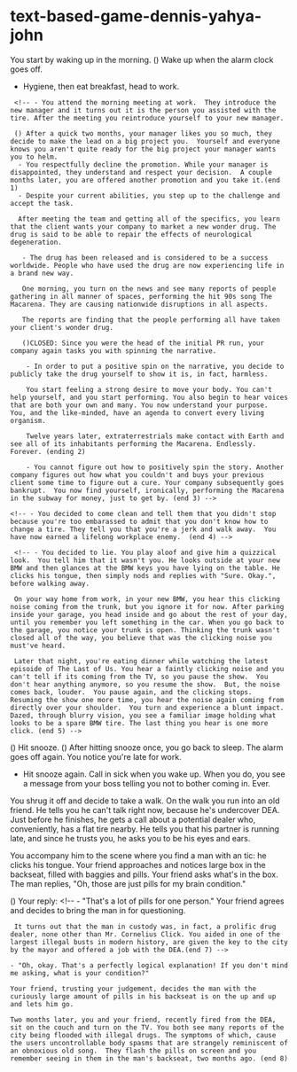 # text-based-game-dennis-yahya-john
You start by waking up in the morning.
() Wake up when the alarm clock goes off.
 - Hygiene, then eat breakfast, head to work.
  <!-- () On the way to work, you see a person with a flat tire. -->
   
   <!-- - You decided to help. You grab you tire changing kit from your trunk and proceed to lend a hand. It turns out that they work at the same company you do. They thank you and you resume your commute to work, on time. -->
     <!-- - You attend the morning meeting at work.  They introduce the new manager and it turns out it is the person you assisted with the tire. After the meeting you reintroduce yourself to your new manager.

     () After a quick two months, your manager likes you so much, they decide to make the lead on a big project you.  Yourself and everyone knows you aren't quite ready for the big project your manager wants you to helm.
      - You respectfully decline the promotion. While your manager is disappointed, they understand and respect your decision.  A couple months later, you are offered another promotion and you take it.(end 1)
      - Despite your current abilities, you step up to the challenge and accept the task.

      After meeting the team and getting all of the specifics, you learn that the client wants your company to market a new wonder drug. The drug is said to be able to repair the effects of neurological degeneration.

       - The drug has been released and is considered to be a success worldwide. People who have used the drug are now experiencing life in a brand new way.

       One morning, you turn on the news and see many reports of people gathering in all manner of spaces, performing the hit 90s song The Macarena. They are causing nationwide disruptions in all aspects.

       The reports are finding that the people performing all have taken your client's wonder drug.

       ()CLOSED: Since you were the head of the initial PR run, your company again tasks you with spinning the narrative.

        - In order to put a positive spin on the narrative, you decide to publicly take the drug yourself to show it is, in fact, harmless.

        You start feeling a strong desire to move your body. You can't help yourself, and you start performing. You also begin to hear voices that are both your own and many. You now understand your purpose.  You, and the like-minded, have an agenda to convert every living organism.

        Twelve years later, extraterrestrials make contact with Earth and see all of its inhabitants performing the Macarena. Endlessly. Forever. (ending 2)

        - You cannot figure out how to positively spin the story. Another company figures out how what you couldn't and buys your previous client some time to figure out a cure. Your company subsequently goes bankrupt.  You now find yourself, ironically, performing the Macarena in the subway for money, just to get by. (end 3) -->

   <!-- - You decide to ignore the person with a flat tire, by pretending to be on the phone, when they try to flag you down.
    
    () Later, on your lunch break, you run into the person with the flat tire. You lock eyes, and there is a long, awkward silence. They give you a knowing look, but ask, "Hey, didn't I see you this morning on the way to work? I was trying to flag you down!" -->

    <!-- - You decided to come clean and tell them that you didn't stop because you're too embarassed to admit that you don't know how to change a tire. They tell you that you're a jerk and walk away.  You have now earned a lifelong workplace enemy.  (end 4) -->

     <!-- - You decided to lie. You play aloof and give him a quizzical look.  You tell him that it wasn't you. He looks outside at your new BMW and then glances at the BMW keys you have lying on the table. He clicks his tongue, then simply nods and replies with "Sure. Okay.", before walking away.

     On your way home from work, in your new BMW, you hear this clicking noise coming from the trunk, but you ignore it for now. After parking inside your garage, you head inside and go about the rest of your day, until you remember you left something in the car. When you go back to the garage, you notice your trunk is open. Thinking the trunk wasn't closed all of the way, you believe that was the clicking noise you must've heard.

     Later that night, you're eating dinner while watching the latest episoide of The Last of Us. You hear a faintly clicking noise and you can't tell if its coming from the TV, so you pause the show.  You don't hear anything anymore, so you resume the show.  But, the noise comes back, louder.  You pause again, and the clicking stops.  Resuming the show one more time, you hear the noise again coming from directly over your shoulder.  You turn and experience a blunt impact. Dazed, through blurry vision, you see a familiar image holding what looks to be a spare BMW tire. The last thing you hear is one more click. (end 5) -->

 () Hit snooze.
  () After hitting snooze once, you go back to sleep.  The alarm goes off again. You notice you're late for work.
  
  <!-- - You decide to get up. Traffic is really heavy. You're even more late and miss a very important meeting with a new client. Your manager, furious, fires you on the spot.

  You head home and decide to day drink and binge The Last of Us. (end 6) -->
  
  - Hit snooze again. Call in sick when you wake up. When you do, you see a message from your boss telling you not to bother coming in. Ever.

  You shrug it off and decide to take a walk. On the walk you run into an old friend. He tells you he can't talk right now, because he's undercover DEA. Just before he finishes, he gets a call about a potential dealer who, conveniently, has a flat tire nearby. He tells you that his partner is running late, and since he trusts you, he asks you to be his eyes and ears.

  You accompany him to the scene where you find a man with an tic: he clicks his tongue. Your friend approaches and notices large box in the backseat, filled with baggies and pills. Your friend asks what's in the box. The man replies, "Oh, those are just pills for my brain condition."

   () Your reply:
    <!-- - "That's a lot of pills for one person."
     Your friend agrees and decides to bring the man in for questioning. 

     It turns out that the man in custody was, in fact, a prolific drug dealer, none other than Mr. Cornelius Click. You aided in one of the largest illegal busts in modern history, are given the key to the city by the mayor and offered a job with the DEA.(end 7) -->

    - "Oh, okay. That's a perfectly logical explanation! If you don't mind me asking, what is your condition?"

    Your friend, trusting your judgement, decides the man with the curiously large amount of pills in his backseat is on the up and up and lets him go.

    Two months later, you and your friend, recently fired from the DEA, sit on the couch and turn on the TV. You both see many reports of the city being flooded with illegal drugs. The symptoms of which, cause the users uncontrollable body spasms that are strangely reminiscent of an obnoxious old song.  They flash the pills on screen and you remember seeing in them in the man's backseat, two months ago. (end 8)